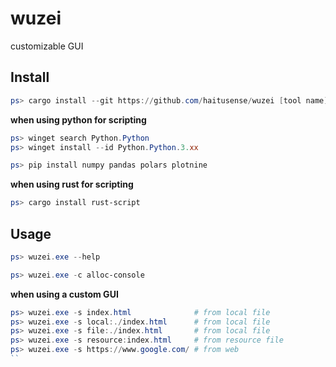 # wuzei

customizable GUI

## Install

```powershell
ps> cargo install --git https://github.com/haitusense/wuzei [tool name]
```

**when using python for scripting**

```powershell
ps> winget search Python.Python
ps> winget install --id Python.Python.3.xx

ps> pip install numpy pandas polars plotnine
```

**when using rust for scripting**

```powershell
ps> cargo install rust-script
```

## Usage

```powershell
ps> wuzei.exe --help
```

```powershell
ps> wuzei.exe -c alloc-console
```

**when using a custom GUI**

```powershell
ps> wuzei.exe -s index.html              # from local file
ps> wuzei.exe -s local:./index.html      # from local file
ps> wuzei.exe -s file:./index.html       # from local file
ps> wuzei.exe -s resource:index.html     # from resource file
ps> wuzei.exe -s https://www.google.com/ # from web
``